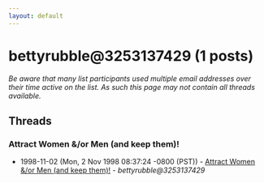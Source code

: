 ```yaml
---
layout: default
---
```


# bettyrubble@3253137429 (1 posts)

_Be aware that many list participants used multiple email addresses over their time active on the list. As such this page may not contain all threads available._

## Threads

### Attract Women &/or Men (and keep them)!
+ 1998-11-02 (Mon, 2 Nov 1998 08:37:24 -0800 (PST)) - [Attract Women &/or Men (and keep them)!](/archive/1998/11/fa4a832944c9d050dc8d49319a52d48997460ceb9da46705aa7a300bc05a46fe) - _bettyrubble@3253137429_

